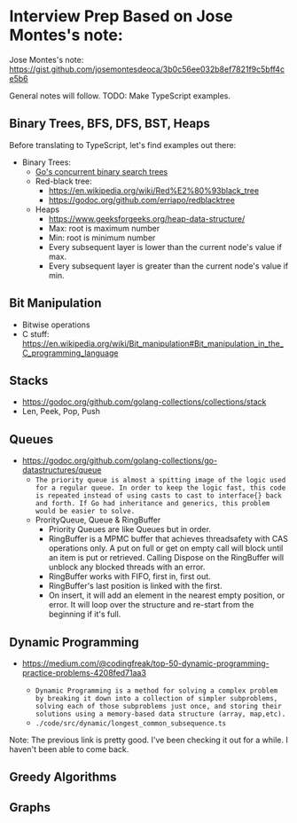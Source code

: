 ﻿# Interview Prep Based on Jose Montes's note:

Jose Montes's note: https://gist.github.com/josemontesdeoca/3b0c56ee032b8ef7821f9c5bff4ce5b6

General notes will follow.
TODO: Make TypeScript examples.

## Binary Trees, BFS, DFS, BST, Heaps

Before translating to TypeScript, let's find examples out there:

- Binary Trees:
  - [Go's concurrent binary search trees](https://golang.org/doc/play/tree.go)
  - Red-black tree:
    - https://en.wikipedia.org/wiki/Red%E2%80%93black_tree
    - https://godoc.org/github.com/erriapo/redblacktree
  - Heaps
    - https://www.geeksforgeeks.org/heap-data-structure/
    - Max: root is maximum number
    - Min: root is minimum number
    - Every subsequent layer is lower than the current node's value
      if max.
    - Every subsequent layer is greater than the current node's value
      if min.

## Bit Manipulation

- Bitwise operations
- C stuff: https://en.wikipedia.org/wiki/Bit_manipulation#Bit_manipulation_in_the_C_programming_language

## Stacks

- https://godoc.org/github.com/golang-collections/collections/stack
- Len, Peek, Pop, Push

## Queues

- https://godoc.org/github.com/golang-collections/go-datastructures/queue
  - `The priority queue is almost a spitting image of the logic used for a regular queue. In order to keep the logic fast, this code is repeated instead of using casts to cast to interface{} back and forth. If Go had inheritance and generics, this problem would be easier to solve.`
  - ProrityQueue, Queue & RingBuffer
    - Priority Queues are like Queues but in order.
    - RingBuffer is a MPMC buffer that achieves threadsafety with CAS operations only. A put on full or get on empty call will block until an item is put or retrieved. Calling Dispose on the RingBuffer will unblock any blocked threads with an error.
    - RingBuffer works with FIFO, first in, first out.
    - RingBuffer's last position is linked with the first.
    - On insert, it will add an element in the nearest empty position,
     or error. It will loop over the structure and re-start from the
     beginning if it's full.

## Dynamic Programming

- https://medium.com/@codingfreak/top-50-dynamic-programming-practice-problems-4208fed71aa3<Paste>
  - `Dynamic Programming is a method for solving a complex problem by breaking it down into a collection of simpler subproblems, solving each of those subproblems just once, and storing their solutions using a memory-based data structure (array, map,etc).`
  - `./code/src/dynamic/longest_common_subsequence.ts`

Note: The previous link is pretty good. I've been checking it out for a while. I haven't been able to come back.

## Greedy Algorithms

## Graphs
